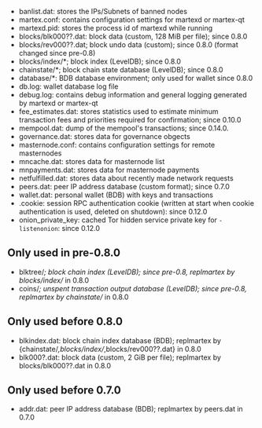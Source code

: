 
* banlist.dat: stores the IPs/Subnets of banned nodes
* martex.conf: contains configuration settings for martexd or martex-qt
* martexd.pid: stores the process id of martexd while running
* blocks/blk000??.dat: block data (custom, 128 MiB per file); since 0.8.0
* blocks/rev000??.dat; block undo data (custom); since 0.8.0 (format changed since pre-0.8)
* blocks/index/*; block index (LevelDB); since 0.8.0
* chainstate/*; block chain state database (LevelDB); since 0.8.0
* database/*: BDB database environment; only used for wallet since 0.8.0
* db.log: wallet database log file
* debug.log: contains debug information and general logging generated by martexd or martex-qt
* fee_estimates.dat: stores statistics used to estimate minimum transaction fees and priorities required for confirmation; since 0.10.0
* mempool.dat: dump of the mempool's transactions; since 0.14.0.
* governance.dat: stores data for governance obgects
* masternode.conf: contains configuration settings for remote masternodes
* mncache.dat: stores data for masternode list
* mnpayments.dat: stores data for masternode payments
* netfulfilled.dat: stores data about recently made network requests
* peers.dat: peer IP address database (custom format); since 0.7.0
* wallet.dat: personal wallet (BDB) with keys and transactions
* .cookie: session RPC authentication cookie (written at start when cookie authentication is used, deleted on shutdown): since 0.12.0
* onion_private_key: cached Tor hidden service private key for `-listenonion`: since 0.12.0

Only used in pre-0.8.0
---------------------
* blktree/*; block chain index (LevelDB); since pre-0.8, replmartex by blocks/index/* in 0.8.0
* coins/*; unspent transaction output database (LevelDB); since pre-0.8, replmartex by chainstate/* in 0.8.0

Only used before 0.8.0
---------------------
* blkindex.dat: block chain index database (BDB); replmartex by {chainstate/*,blocks/index/*,blocks/rev000??.dat} in 0.8.0
* blk000?.dat: block data (custom, 2 GiB per file); replmartex by blocks/blk000??.dat in 0.8.0

Only used before 0.7.0
---------------------
* addr.dat: peer IP address database (BDB); replmartex by peers.dat in 0.7.0
